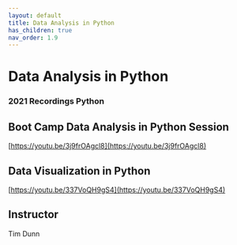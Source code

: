 ```yaml
---
layout: default
title: Data Analysis in Python
has_children: true
nav_order: 1.9
---
```


# Data Analysis in Python

### 2021 Recordings Python
## Boot Camp Data Analysis in Python Session
[https://youtu.be/3j9frOAgcl8](https://youtu.be/3j9frOAgcl8)
## Data Visualization in Python
[https://youtu.be/337VoQH9gS4](https://youtu.be/337VoQH9gS4)

## Instructor
Tim Dunn 
